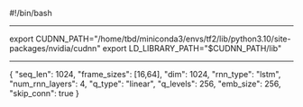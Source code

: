 #!/bin/bash

----

export CUDNN_PATH="/home/tbd/miniconda3/envs/tf2/lib/python3.10/site-packages/nvidia/cudnn"
export LD_LIBRARY_PATH="$CUDNN_PATH/lib"

------

{
    "seq_len": 1024,
    "frame_sizes": [16,64],
    "dim": 1024,
    "rnn_type": "lstm",
    "num_rnn_layers": 4,
    "q_type": "linear",
    "q_levels": 256,
    "emb_size": 256,
    "skip_conn": true
}

